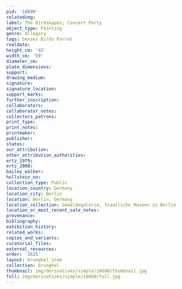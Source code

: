 ```yaml
---
pid: '18600'
relatedimg: 
label: The Birds&apos; Concert Party
object_type: Painting
genre: Allegory
tags: Senses Birds Parrot
realdate: 
height_cm: '42'
width_cm: '59'
diameter_cm: 
plate_dimensions: 
support: 
drawing_medium: 
signature: 
signature_location: 
support_marks: 
further_inscription: 
collaborators: 
collaborator_notes: 
collectors_patrons: 
print_type: 
print_notes: 
printmaker: 
publisher: 
states: 
our_attribution: 
other_attribution_authorities: 
ertz_1979: 
ertz_2008: 
bailey_walker: 
hollstein_no: 
collection_type: Public
location_country: Germany
location_city: Berlin
location: Berlin, Germany
location_collection: Gemäldegalerie, Staatliche Museen zu Berlin
location_or_most_recent_sale_notes: 
provenance: 
bibliography: 
exhibition_history: 
related_works: 
copies_and_variants: 
curatorial_files: 
external_resources: 
order: '1625'
layout: brueghel_item
collection: brueghel
thumbnail: img/derivatives/simple/18600/thumbnail.jpg
full: img/derivatives/simple/18600/full.jpg
---
```

